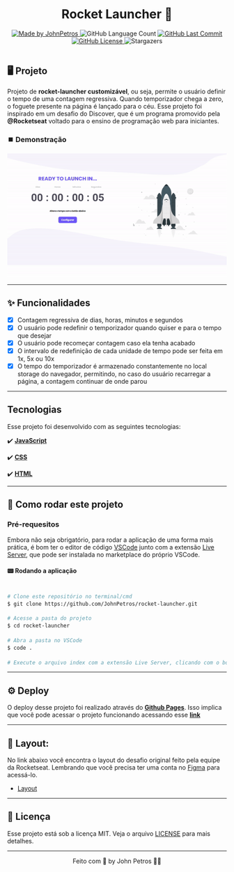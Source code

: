 <h1 align="center">
    Rocket Launcher 🚀
</h1>

<div align="center">
   <a href="https://github.com/JohnPetros">
      <img alt="Made by JohnPetros" src="https://img.shields.io/badge/made%20by-JohnPetros-blueviolet">
   </a>
   <img alt="GitHub Language Count" src="https://img.shields.io/github/languages/count/JohnPetros/rocket-launcher">
   <a href="https://github.com/JohnPetros/rocket-launcher/commits/main">
      <img alt="GitHub Last Commit" src="https://img.shields.io/github/last-commit/JohnPetros/rocket-launcher">
   </a>
  </a>
   </a>
   <a href="https://github.com/JohnPetros/rocket-launcher/blob/main/LICENSE.md">
      <img alt="GitHub License" src="https://img.shields.io/github/license/JohnPetros/rocket-launcher">
   </a>
    <img alt="Stargazers" src="https://img.shields.io/github/stars/JohnPetros/rocket-launcher?style=social">
</div>

<br>

## 🖥️ Projeto

Projeto de **rocket-launcher customizável**, ou seja, permite o usuário definir o tempo de uma contagem regressiva. Quando temporizador chega a zero, o foguete presente na página é lançado para o céu. Esse projeto foi inspirado em um desafio do Discover, que é um programa promovido pela **@Rocketseat** voltado para o ensino de programação web para iniciantes.

### ⏹️ Demonstração


<div align="center">
    <img width="750" alt="GIF demontrando o Rocket Launcher" src="./src/.github/rocket-launcher.gif" />
</div>

---

## ✨ Funcionalidades

- [x] Contagem regressiva de dias, horas, minutos e segundos
- [x] O usuário pode redefinir o temporizador quando quiser e para o tempo que desejar
- [x] O usuário pode recomeçar contagem caso ela tenha acabado
- [x] O intervalo de redefinição de cada unidade de tempo pode ser feita em 1x, 5x ou 10x
- [x] O tempo do temporizador é armazenado constantemente no local storage do navegador, permitindo, no caso do usuário recarregar a página, a contagem continuar de onde parou

---

## Tecnologias

Esse projeto foi desenvolvido com as seguintes tecnologias:

✔️ **[JavaScript](https://developer.mozilla.org/pt-BR/docs/Web/JavaScript)**

✔️ **[CSS](https://developer.mozilla.org/pt-BR/docs/Web/CSS)**

✔️ **[HTML](https://developer.mozilla.org/pt-BR/docs/Web/HTML)**

---

## 🚀 Como rodar este projeto

### Pré-requesitos

Embora não seja obrigatório, para rodar a aplicação de uma forma mais prática, é bom ter o editor de código [VSCode](https://code.visualstudio.com/) junto com a extensão [Live Server](https://marketplace.visualstudio.com/items?itemName=ritwickdey.LiveServer), que pode ser instalada no marketplace do próprio VSCode.

#### 📟 Rodando a aplicação

```bash

# Clone este repositório no terminal/cmd
$ git clone https://github.com/JohnPetros/rocket-launcher.git

# Acesse a pasta do projeto
$ cd rocket-launcher

# Abra a pasta no VSCode
$ code .

# Execute o arquivo index com a extensão Live Server, clicando com o botão direito sobre ele e depois em Open with Live Server

```

---

## ⚙️ Deploy

O deploy desse projeto foi realizado através do **[Github Pages](https://www.infinityfree.net/)**. Isso implica que você pode acessar o projeto funcionando acessando esse **[link](https://johnpetros.github.io/super-trunfo-clash-royale/)**

---

## 🎨 Layout:

No link abaixo você encontra o layout do desafio original feito pela equipe da Rocketseat. Lembrando que você precisa ter uma conta no [Figma](http://figma.com/) para acessá-lo.

- [Layout](https://www.figma.com/file/f8etB9sLR00CjZEsBQPDTX/DD-%2F-rocket-launcher-(Copy)?node-id=0%3A1&t=UWlddMnD)

---

## 📝 Licença

Esse projeto está sob a licença MIT. Veja o arquivo [LICENSE](LICENSE) para mais detalhes.

---

<p align="center">
   Feito com 💜 by John Petros 👋🏻
</p>
